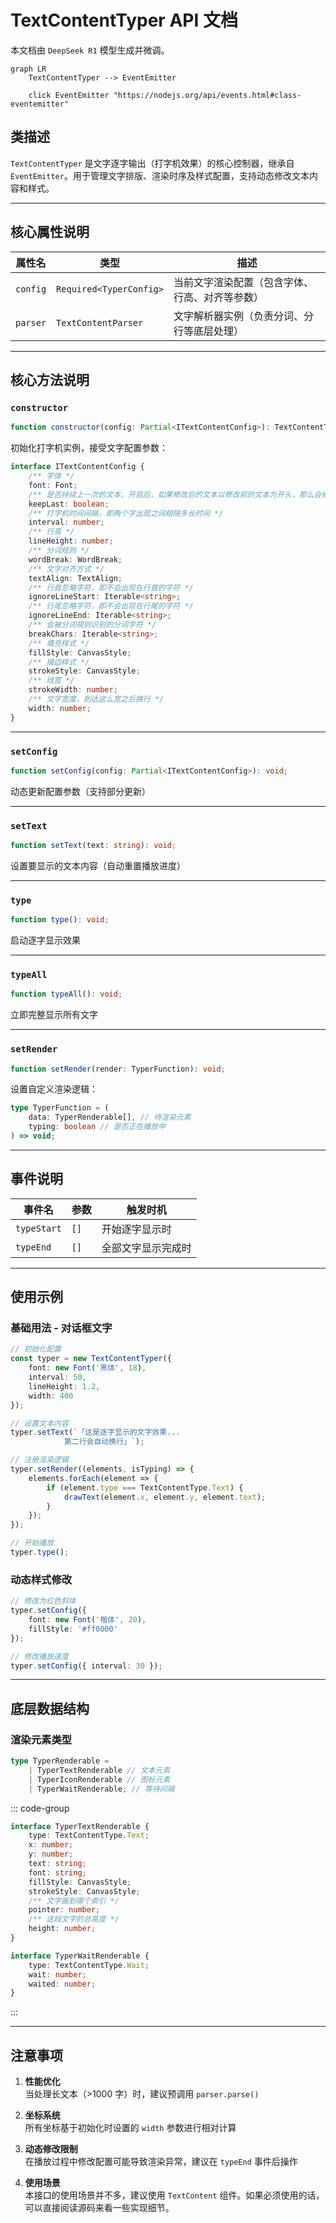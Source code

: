 # TextContentTyper API 文档

本文档由 `DeepSeek R1` 模型生成并微调。

```mermaid
graph LR
    TextContentTyper --> EventEmitter

    click EventEmitter "https://nodejs.org/api/events.html#class-eventemitter"
```

## 类描述

`TextContentTyper` 是文字逐字输出（打字机效果）的核心控制器，继承自 `EventEmitter`。用于管理文字排版、渲染时序及样式配置，支持动态修改文本内容和样式。

---

## 核心属性说明

| 属性名   | 类型                    | 描述                                           |
| -------- | ----------------------- | ---------------------------------------------- |
| `config` | `Required<TyperConfig>` | 当前文字渲染配置（包含字体、行高、对齐等参数） |
| `parser` | `TextContentParser`     | 文字解析器实例（负责分词、分行等底层处理）     |

---

## 核心方法说明

### `constructor`

```typescript
function constructor(config: Partial<ITextContentConfig>): TextContentTyper;
```

初始化打字机实例，接受文字配置参数：

```typescript
interface ITextContentConfig {
    /** 字体 */
    font: Font;
    /** 是否持续上一次的文本，开启后，如果修改后的文本以修改前的文本为开头，那么会继续播放而不会从头播放（暂未实现，后续更新） */
    keepLast: boolean;
    /** 打字机时间间隔，即两个字出现之间相隔多长时间 */
    interval: number;
    /** 行高 */
    lineHeight: number;
    /** 分词规则 */
    wordBreak: WordBreak;
    /** 文字对齐方式 */
    textAlign: TextAlign;
    /** 行首忽略字符，即不会出现在行首的字符 */
    ignoreLineStart: Iterable<string>;
    /** 行尾忽略字符，即不会出现在行尾的字符 */
    ignoreLineEnd: Iterable<string>;
    /** 会被分词规则识别的分词字符 */
    breakChars: Iterable<string>;
    /** 填充样式 */
    fillStyle: CanvasStyle;
    /** 描边样式 */
    strokeStyle: CanvasStyle;
    /** 线宽 */
    strokeWidth: number;
    /** 文字宽度，到达这么宽之后换行 */
    width: number;
}
```

---

### `setConfig`

```typescript
function setConfig(config: Partial<ITextContentConfig>): void;
```

动态更新配置参数（支持部分更新）

---

### `setText`

```typescript
function setText(text: string): void;
```

设置要显示的文本内容（自动重置播放进度）

---

### `type`

```typescript
function type(): void;
```

启动逐字显示效果

---

### `typeAll`

```typescript
function typeAll(): void;
```

立即完整显示所有文字

---

### `setRender`

```typescript
function setRender(render: TyperFunction): void;
```

设置自定义渲染逻辑：

```typescript
type TyperFunction = (
    data: TyperRenderable[], // 待渲染元素
    typing: boolean // 是否正在播放中
) => void;
```

---

## 事件说明

| 事件名      | 参数 | 触发时机           |
| ----------- | ---- | ------------------ |
| `typeStart` | `[]` | 开始逐字显示时     |
| `typeEnd`   | `[]` | 全部文字显示完成时 |

---

## 使用示例

### 基础用法 - 对话框文字

```typescript
// 初始化配置
const typer = new TextContentTyper({
    font: new Font('黑体', 18),
    interval: 50,
    lineHeight: 1.2,
    width: 400
});

// 设置文本内容
typer.setText(`「这是逐字显示的文字效果...
            第二行会自动换行」`);

// 注册渲染逻辑
typer.setRender((elements, isTyping) => {
    elements.forEach(element => {
        if (element.type === TextContentType.Text) {
            drawText(element.x, element.y, element.text);
        }
    });
});

// 开始播放
typer.type();
```

### 动态样式修改

```typescript
// 修改为红色斜体
typer.setConfig({
    font: new Font('楷体', 20),
    fillStyle: '#ff0000'
});

// 修改播放速度
typer.setConfig({ interval: 30 });
```

---

## 底层数据结构

### 渲染元素类型

```typescript
type TyperRenderable =
    | TyperTextRenderable // 文本元素
    | TyperIconRenderable // 图标元素
    | TyperWaitRenderable; // 等待间隔
```

::: code-group

```ts [TyperTextRenderable]
interface TyperTextRenderable {
    type: TextContentType.Text;
    x: number;
    y: number;
    text: string;
    font: string;
    fillStyle: CanvasStyle;
    strokeStyle: CanvasStyle;
    /** 文字画到哪个索引 */
    pointer: number;
    /** 这段文字的总高度 */
    height: number;
}
```

```ts [TyperWaitRenderable]
interface TyperWaitRenderable {
    type: TextContentType.Wait;
    wait: number;
    waited: number;
}
```

:::

---

## 注意事项

1. **性能优化**  
   当处理长文本（>1000 字）时，建议预调用 `parser.parse()`

2. **坐标系统**  
   所有坐标基于初始化时设置的 `width` 参数进行相对计算

3. **动态修改限制**  
   在播放过程中修改配置可能导致渲染异常，建议在 `typeEnd` 事件后操作

4. **使用场景**  
   本接口的使用场景并不多，建议使用 `TextContent` 组件。如果必须使用的话，可以直接阅读源码来看一些实现细节。

